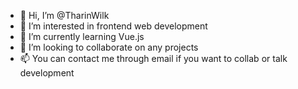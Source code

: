 - 👋 Hi, I’m @TharinWilk
- 👀 I’m interested in frontend web development
- 🌱 I’m currently learning Vue.js
- 💞️ I’m looking to collaborate on any projects
- 📫 You can contact me through email if you want to collab or talk development

<!---
TharinWilk/TharinWilk is a ✨ special ✨ repository because its `README.md` (this file) appears on your GitHub profile.
You can click the Preview link to take a look at your changes.
--->
